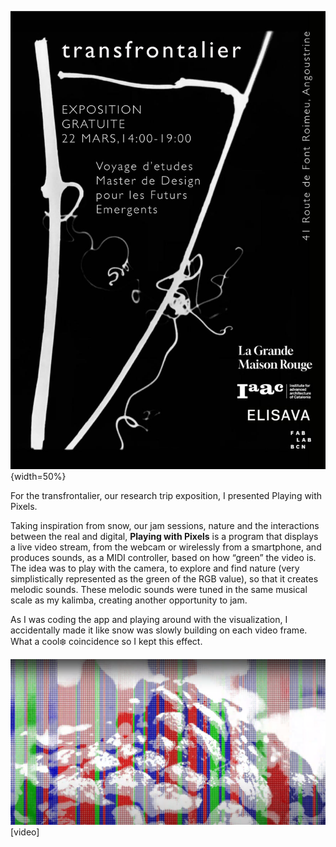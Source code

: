 ![](../../images/Research-trip/t2_rt_transfrontalier.jpeg){width=50%}

For the transfrontalier, our research trip exposition, I presented Playing with Pixels.

Taking inspiration from snow, our jam sessions, nature and the interactions between the real and digital, **Playing with Pixels** is a program that displays a live video stream, from the webcam or wirelessly from a smartphone, and produces sounds, as a MIDI controller, based on how “green” the video is. The idea was to play with the camera, to explore and find nature (very simplistically represented as the green of the RGB value), so that it creates melodic sounds. These melodic sounds were tuned in the same musical scale as my kalimba, creating another opportunity to jam.

As I was coding the app and playing around with the visualization, I accidentally made it like snow was slowly building on each video frame. What a cool❄️ coincidence so I kept this effect.

![](../../images/Research-trip/pxls.png)
[video]
